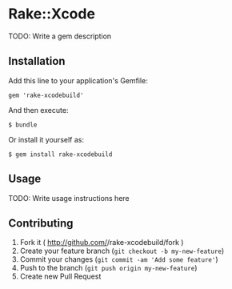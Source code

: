 # Rake::Xcode

TODO: Write a gem description

## Installation

Add this line to your application's Gemfile:

    gem 'rake-xcodebuild'

And then execute:

    $ bundle

Or install it yourself as:

    $ gem install rake-xcodebuild

## Usage

TODO: Write usage instructions here

## Contributing

1. Fork it ( http://github.com/<my-github-username>/rake-xcodebuild/fork )
2. Create your feature branch (`git checkout -b my-new-feature`)
3. Commit your changes (`git commit -am 'Add some feature'`)
4. Push to the branch (`git push origin my-new-feature`)
5. Create new Pull Request
